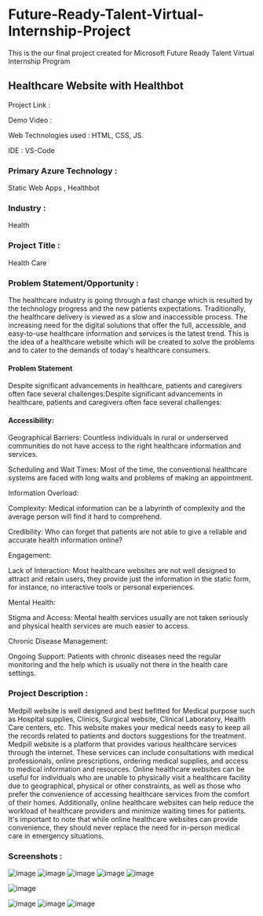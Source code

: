 # Future-Ready-Talent-Virtual-Internship-Project
This is the our final project created for Microsoft Future Ready Talent Virtual Internship Program
## Healthcare Website with Healthbot
Project Link :

Demo Video :

Web Technologies used : HTML, CSS, JS.

IDE : VS-Code

### Primary Azure Technology :
Static Web Apps , Healthbot

### Industry :
Health

### Project Title :
Health Care

### Problem Statement/Opportunity :
The healthcare industry is going through a fast change which is resulted by the technology progress and the new patients expectations. Traditionally, the healthcare delivery is viewed as a slow and inaccessible process. The increasing need for the digital solutions that offer the full, accessible, and easy-to-use healthcare information and services is the latest trend. This is the idea of a healthcare website which will be created to solve the problems and to cater to the demands of today's healthcare consumers.

#### Problem Statement

Despite significant advancements in healthcare, patients and caregivers often face several challenges:Despite significant advancements in healthcare, patients and caregivers often face several challenges:

#### Accessibility:

Geographical Barriers: Countless individuals in rural or underserved communities do not have access to the right healthcare information and services.

Scheduling and Wait Times: Most of the time, the conventional healthcare systems are faced with long waits and problems of making an appointment.

Information Overload:

Complexity: Medical information can be a labyrinth of complexity and the average person will find it hard to comprehend.

Credibility: Who can forget that patients are not able to give a reliable and accurate health information online?

Engagement:

Lack of Interaction: Most healthcare websites are not well designed to attract and retain users, they provide just the information in the static form, for instance, no interactive tools or personal experiences.

Mental Health:

Stigma and Access: Mental health services usually are not taken seriously and physical health services are much easier to access.

Chronic Disease Management:

Ongoing Support: Patients with chronic diseases need the regular monitoring and the help which is usually not there in the health care settings.

### Project Description :
 Medpill website is well designed and best befitted for Medical purpose such as Hospital supplies, Clinics, Surgical website, Clinical Laboratory, Health Care centers, etc.
This website makes your medical needs easy to keep all the records related to patients and doctors suggestions for the treatment.
Medpill website is a platform that provides various healthcare services through the internet. These services can include consultations with medical professionals, online prescriptions, ordering medical supplies, and access to medical information and resources. Online healthcare websites can be useful for individuals who are unable to physically visit a healthcare facility due to geographical, physical or other constraints, as well as those who prefer the convenience of accessing healthcare services from the comfort of their homes. Additionally, online healthcare websites can help reduce the workload of healthcare providers and minimize waiting times for patients. It's important to note that while online healthcare websites can provide convenience, they should never replace the need for in-person medical care in emergency situations.


### Screenshots :
![image](https://github.com/Ravik30/Future-Ready-Talent-Virtual-Internship-Project/assets/96697080/6b5ecfa1-9c91-49bb-9d43-44b57db113d2)
![image](https://github.com/Ravik30/Future-Ready-Talent-Virtual-Internship-Project/assets/96697080/6eef8aa6-b6fb-4d18-a722-c63b3772ddf5)
![image](https://github.com/Ravik30/Future-Ready-Talent-Virtual-Internship-Project/assets/96697080/f72de859-fc98-43ba-9d22-079e3579dbd1)
![image](https://github.com/Ravik30/Future-Ready-Talent-Virtual-Internship-Project/assets/96697080/db58a3b0-e578-4967-9ce9-0c907c5c6bc1)
![image](https://github.com/Ravik30/Future-Ready-Talent-Virtual-Internship-Project/assets/96697080/bdf10b1f-8e77-4973-8d62-442cfc0bb5a1)

![image](https://github.com/Ravik30/Future-Ready-Talent-Virtual-Internship-Project/assets/96697080/f00570d7-2881-4462-a8fd-30bd1c874d02)

![image](https://github.com/Ravik30/Future-Ready-Talent-Virtual-Internship-Project/assets/96697080/eba68058-82fd-451f-849d-99485cb81bc8)
![image](https://github.com/Ravik30/Future-Ready-Talent-Virtual-Internship-Project/assets/96697080/7472ae04-c3f4-468a-b7d0-a3ba8ab5713f)
![image](https://github.com/Ravik30/Future-Ready-Talent-Virtual-Internship-Project/assets/96697080/e49c8f4a-0441-4855-9969-2732637f155e)






